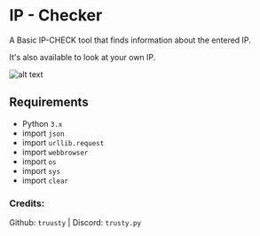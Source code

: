 # IP - Checker

A Basic IP-CHECK tool that finds information about the entered IP.

It's also available to look at your own IP.
 
![alt text](https://files.catbox.moe/avtven.PNG)

## Requirements
- Python `3.x`
- import `json`
- import `urllib.request`
- import `webbrowser`
- import `os`
- import `sys`
- import `clear` 

### Credits: 
Github: `truusty` | Discord: `trusty.py`

